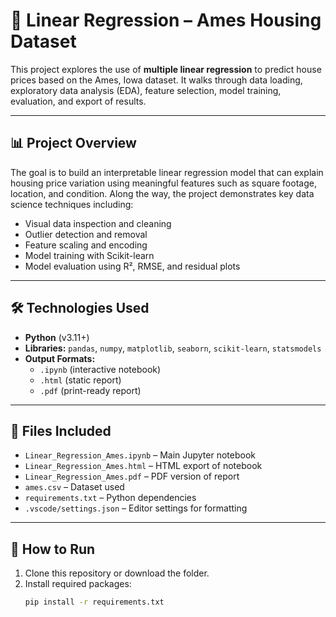 # 🏡 Linear Regression – Ames Housing Dataset

This project explores the use of **multiple linear regression** to predict house prices based on the Ames, Iowa dataset. It walks through data loading, exploratory data analysis (EDA), feature selection, model training, evaluation, and export of results.

---

## 📊 Project Overview

The goal is to build an interpretable linear regression model that can explain housing price variation using meaningful features such as square footage, location, and condition. Along the way, the project demonstrates key data science techniques including:

- Visual data inspection and cleaning
- Outlier detection and removal
- Feature scaling and encoding
- Model training with Scikit-learn
- Model evaluation using R², RMSE, and residual plots

---

## 🛠 Technologies Used

- **Python** (v3.11+)
- **Libraries:**
  `pandas`, `numpy`, `matplotlib`, `seaborn`, `scikit-learn`, `statsmodels`
- **Output Formats:**
  - `.ipynb` (interactive notebook)
  - `.html` (static report)
  - `.pdf` (print-ready report)

---

## 📁 Files Included

- `Linear_Regression_Ames.ipynb` – Main Jupyter notebook
- `Linear_Regression_Ames.html` – HTML export of notebook
- `Linear_Regression_Ames.pdf` – PDF version of report
- `ames.csv` – Dataset used
- `requirements.txt` – Python dependencies
- `.vscode/settings.json` – Editor settings for formatting

---

## 🚀 How to Run

1. Clone this repository or download the folder.
2. Install required packages:
   ```bash
   pip install -r requirements.txt
